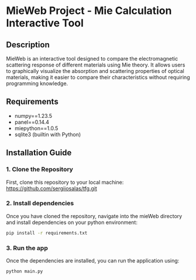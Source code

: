 # MieWeb Project - Mie Calculation Interactive Tool

## Description

MieWeb is an interactive tool designed to compare the electromagnetic scattering response of different materials using Mie theory. It allows users to graphically visualize the absorption and scattering properties of optical materials, making it easier to compare their characteristics without requiring programming knowledge.


## Requirements

- numpy==1.23.5
- panel==0.14.4
- miepython==1.0.5
- sqlite3 (builtin with Python)


## Installation Guide

### 1. Clone the Repository

First, clone this repository to your local machine:
https://github.com/sergiiosalas/tfg.git


### 2. Install dependencies

Once you have cloned the repository, navigate into the mieWeb directory and install dependencies on your python environment:

```bash
pip install -r requirements.txt
```


### 3. Run the app

Once the dependencies are installed, you can run the application using:

```bash
python main.py
```




